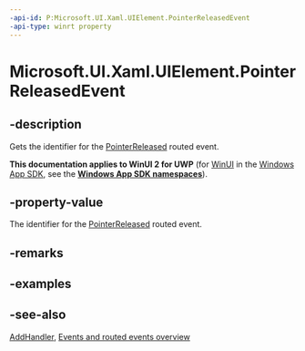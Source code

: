 ```yaml
---
-api-id: P:Microsoft.UI.Xaml.UIElement.PointerReleasedEvent
-api-type: winrt property
---
```


<!-- Property syntax
public Windows.UI.Xaml.RoutedEvent PointerReleasedEvent { get; }
-->

# Microsoft.UI.Xaml.UIElement.PointerReleasedEvent

## -description
Gets the identifier for the [PointerReleased](uielement_pointerreleased.md) routed event.

**This documentation applies to WinUI 2 for UWP** (for [WinUI](/windows/apps/winui/winui3/) in the [Windows App SDK](/windows/apps/windows-app-sdk/), see the **[Windows App SDK namespaces](/windows/windows-app-sdk/api/winrt/)**).

## -property-value
The identifier for the [PointerReleased](uielement_pointerreleased.md) routed event.

## -remarks

## -examples

## -see-also
[AddHandler](uielement_addhandler_1350394113.md), [Events and routed events overview](/windows/uwp/xaml-platform/events-and-routed-events-overview)
